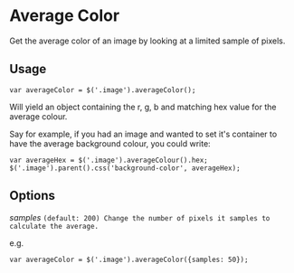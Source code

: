 # Average Color
Get the average color of an image by looking at a limited sample of pixels.

## Usage
```
var averageColor = $('.image').averageColor();
```
Will yield an object containing the r, g, b and matching hex value for the average colour.


Say for example, if you had an image and wanted to set it's container to have the average background colour, you could write:
```
var averageHex = $('.image').averageColour().hex;
$('.image').parent().css('background-color', averageHex);
```

## Options
*samples* ```(default: 200) Change the number of pixels it samples to calculate the average.```

e.g.
```
var averageColor = $('.image').averageColor({samples: 50});
```
